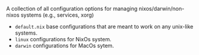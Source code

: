 A collection of all configuration options for managing nixos/darwin/non-nixos systems (e.g., services, xorg)

- `default.nix` base configurations that are meant to work on any unix-like systems.
- `linux` configurations for NixOs system.
- `darwin` configurations for MacOs sytem.
